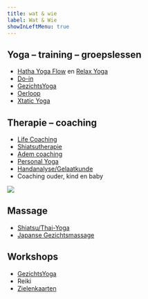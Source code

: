 ```yaml
---
title: wat & wie
label: Wat & Wie
showInLeftMenu: true
---
```


<h2 class="what-header">Yoga – training – groepslessen</h2>

*   [Hatha Yoga Flow](/wie-doet-wat/esteriek-de-heij/#hatha-yoga) en [Relax Yoga](/wie-doet-wat/esteriek-de-heij/#relax-yoga)
*   [Do-in](/wie-doet-wat/luna-westerik/#do-in)
*   [GezichtsYoga](/wie-doet-wat/luna-westerik/#gezichtsyoga)
*   [Oerloop](/wie-doet-wat/welmoed-arkenaar/)
*   [Xtatic Yoga](/wie-doet-wat/ilse-lam-dieters/#xtatic-yoga)

<h2 class="what-header">Therapie – coaching</h2>

*   [Life Coaching](/wie-doet-wat/esteriek-de-heij/#personal)
*   [Shiatsutherapie](/wie-doet-wat/luna-westerik/#shiatsutherapie)
*   [Adem coaching](/wie-doet-wat/esteriek-de-heij/#adem-coaching)
*   [Personal Yoga](/wie-doet-wat/esteriek-de-heij/#personal)
*   [Handanalyse/Gelaatkunde](/wie-doet-wat/luna-westerik/#handanalyse)
*   Coaching ouder, kind en baby

![](https://res.cloudinary.com/piith/image/upload/2019/04/Shiatsu_het_Gooi_3251_13.jpg#dimensions=medium-landscape&align=right)

<h2 class="what-header">Massage</h2>

*   [Shiatsu/Thai-Yoga](/wie-doet-wat/luna-westerik/#shiatsutherapie)
*   [Japanse Gezichtsmassage](/wie-doet-wat/luna-westerik/#japanse-gezichtsmassage)

<h2 class="what-header">Workshops</h2>

*   [GezichtsYoga](/wie-doet-wat/luna-westerik/#gezichtsyoga)
*   Reiki
*   [Zielenkaarten](/wie-doet-wat/luna-westerik/#zielenkaarten)
